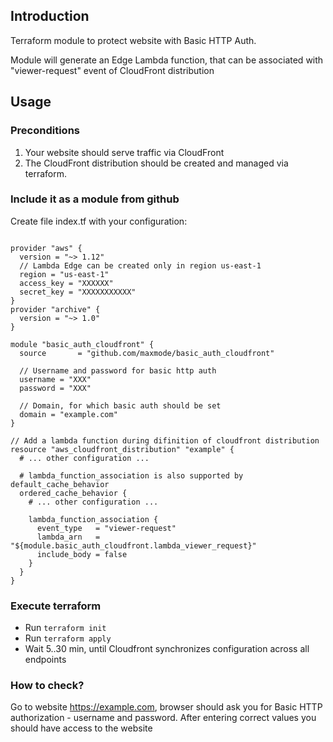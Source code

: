 
## Introduction
Terraform module to protect website with Basic HTTP Auth.

Module will generate an Edge Lambda function, that can be associated with
 "viewer-request" event of CloudFront distribution

## Usage

### Preconditions
1. Your website should serve traffic via CloudFront
1. The CloudFront distribution should be created and managed via terraform.


### Include it as a module from github

Create file index.tf with your configuration:
```

provider "aws" {
  version = "~> 1.12"
  // Lambda Edge can be created only in region us-east-1
  region = "us-east-1"
  access_key = "XXXXXX"
  secret_key = "XXXXXXXXXXX"
}
provider "archive" {
  version = "~> 1.0"
}

module "basic_auth_cloudfront" {
  source       = "github.com/maxmode/basic_auth_cloudfront"
  
  // Username and password for basic http auth
  username = "XXX"
  password = "XXX"
  
  // Domain, for which basic auth should be set
  domain = "example.com"
}

// Add a lambda function during difinition of cloudfront distribution
resource "aws_cloudfront_distribution" "example" {
  # ... other configuration ...

  # lambda_function_association is also supported by default_cache_behavior
  ordered_cache_behavior {
    # ... other configuration ...

    lambda_function_association {
      event_type   = "viewer-request"
      lambda_arn   = "${module.basic_auth_cloudfront.lambda_viewer_request}"
      include_body = false
    }
  }
}
```

### Execute terraform
 
 - Run `terraform init`
 - Run `terraform apply`
 - Wait 5..30 min, until Cloudfront synchronizes configuration across all endpoints

### How to check?

Go to website https://example.com, browser should ask you for 
Basic HTTP authorization - username and password. After entering 
correct values you should have access to the website

